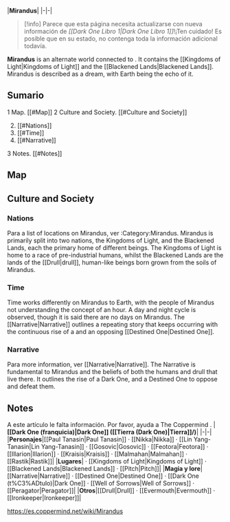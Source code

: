 |**Mirandus**|
|-|-|

> [!info] Parece que esta página necesita actualizarse con nueva información de *[[Dark One Libro 1\|Dark One Libro 1]]*!¡Ten cuidado! Es posible que en su estado, no contenga toda la información adicional todavía.

**Mirandus** is an alternate world connected to . It contains the [[Kingdoms of Light\|Kingdoms of Light]] and the [[Blackened Lands\|Blackened Lands]]. Mirandus is described as a dream, with Earth being the echo of it.

## Sumario

1 Map. [[#Map]] 
2 Culture and Society. [[#Culture and Society]] 

2. [[#Nations]] 
2. [[#Time]] 
2. [[#Narrative]] 


3 Notes. [[#Notes]] 


## Map

## Culture and Society
### Nations
Para a list of locations on Mirandus, ver :Category:Mirandus.
Mirandus is primarily split into two nations, the Kingdoms of Light, and the Blackened Lands, each the primary home of different beings. The Kingdoms of Light is home to a race of pre-industrial humans, whilst the Blackened Lands are the lands of the [[Drull\|drull]], human-like beings born grown from the soils of Mirandus.

### Time
Time works differently on Mirandus to Earth, with the people of Mirandus not understanding the concept of an hour. A day and night cycle is observed, though it is said there are no days on Mirandus. The [[Narrative\|Narrative]] outlines a repeating story that keeps occurring with the continuous rise of a  and an opposing [[Destined One\|Destined One]].

### Narrative
Para more information, ver [[Narrative\|Narrative]].
The Narrative is fundamental to Mirandus and the beliefs of both the humans and drull that live there. It outlines the rise of a Dark One, and a Destined One to oppose and defeat them.

## Notes

A este artículo le falta información. Por favor, ayuda a The Coppermind .
|**[[Dark One (franquicia)\|Dark One]] ([[Tierra (Dark One)\|Tierra]]/)**|
|-|-|
|**Personajes**|[[Paul Tanasin\|Paul Tanasin]] · [[Nikka\|Nikka]] · [[Lin Yang-Tanasin\|Lin Yang-Tanasin]] · [[Gosovic\|Gosovic]] · [[Feotora\|Feotora]] · [[Illarion\|Illarion]] · [[Kraisis\|Kraisis]] · [[Malmahan\|Malmahan]] · [[Rastik\|Rastik]]|
|**Lugares**| · [[Kingdoms of Light\|Kingdoms of Light]] · [[Blackened Lands\|Blackened Lands]] · [[Pitch\|Pitch]]|
|**Magia y lore**|[[Narrative\|Narrative]] · [[Destined One\|Destined One]] · [[Dark One (t%C3%ADtulo)\|Dark One]] · [[Well of Sorrows\|Well of Sorrows]] · [[Peragator\|Peragator]]|
|**Otros**|[[Drull\|Drull]] · [[Evermouth\|Evermouth]] · [[Ironkeeper\|Ironkeeper]]|



https://es.coppermind.net/wiki/Mirandus